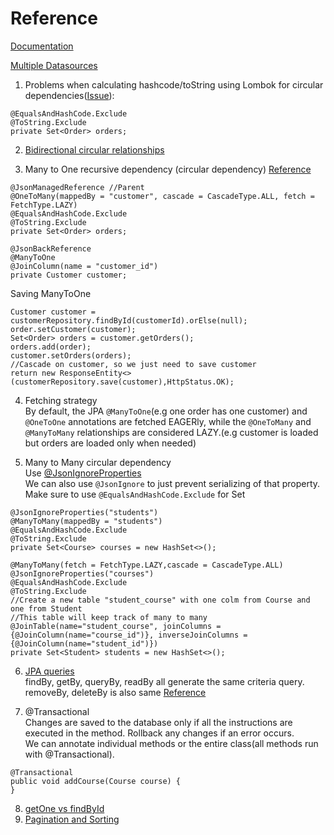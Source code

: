 # Reference

[Documentation](https://docs.jboss.org/hibernate/orm/5.1/userguide/html_single/Hibernate_User_Guide.html#associations-many-to-one)

[Multiple Datasources](https://stackoverflow.com/a/48140893/12021132)

1. Problems when calculating hashcode/toString using Lombok for circular dependencies([Issue](https://github.com/projectlombok/lombok/issues/1007)): 
```
@EqualsAndHashCode.Exclude
@ToString.Exclude
private Set<Order> orders;
```

2. [Bidirectional circular relationships](https://www.baeldung.com/jackson-bidirectional-relationships-and-infinite-recursion)

3. Many to One recursive dependency (circular dependency) [Reference](http://springquay.blogspot.com/2016/01/new-approach-to-solve-json-recursive.html)
```
@JsonManagedReference //Parent
@OneToMany(mappedBy = "customer", cascade = CascadeType.ALL, fetch = FetchType.LAZY)
@EqualsAndHashCode.Exclude
@ToString.Exclude
private Set<Order> orders;
```
```
@JsonBackReference
@ManyToOne
@JoinColumn(name = "customer_id")
private Customer customer;
```
Saving ManyToOne
```
Customer customer = customerRepository.findById(customerId).orElse(null);
order.setCustomer(customer);
Set<Order> orders = customer.getOrders();
orders.add(order);
customer.setOrders(orders);
//Cascade on customer, so we just need to save customer
return new ResponseEntity<>(customerRepository.save(customer),HttpStatus.OK);
```
4. Fetching strategy <br/>
By default, the JPA ```@ManyToOne```(e.g one order has one customer) and ```@OneToOne``` annotations are fetched EAGERly, while the ```@OneToMany``` and ```@ManyToMany``` relationships are considered LAZY.(e.g customer is loaded but orders are loaded only when needed)

5. Many to Many circular dependency </br>
Use [@JsonIgnoreProperties](https://stackoverflow.com/a/60176449/12021132) </br>
We can also use ```@JsonIgnore``` to just prevent serializing of that property. </br>
Make sure to use ```@EqualsAndHashCode.Exclude``` for Set
```
@JsonIgnoreProperties("students")
@ManyToMany(mappedBy = "students")
@EqualsAndHashCode.Exclude
@ToString.Exclude
private Set<Course> courses = new HashSet<>();
```
```
@ManyToMany(fetch = FetchType.LAZY,cascade = CascadeType.ALL)
@JsonIgnoreProperties("courses")
@EqualsAndHashCode.Exclude
@ToString.Exclude
//Create a new table "student_course" with one colm from Course and one from Student
//This table will keep track of many to many
@JoinTable(name="student_course", joinColumns = {@JoinColumn(name="course_id")}, inverseJoinColumns = {@JoinColumn(name="student_id")})
private Set<Student> students = new HashSet<>();
```
6. [JPA queries](https://docs.spring.io/spring-data/jpa/docs/current/reference/html/#jpa.query-methods.query-creation)</br>
findBy, getBy, queryBy, readBy all generate the same criteria query. removeBy, deleteBy is also same [Reference](https://stackoverflow.com/questions/39869707/what-is-the-difference-between-query-methods-find-by-read-by-query-by-and-get)

7. @Transactional</br>
 Changes are saved to the database only if all the instructions are executed in the method. Rollback any changes if an error occurs.</br>
 We can annotate individual methods or the entire class(all methods run with @Transactional).
```
@Transactional
public void addCourse(Course course) {
}
```
8. [getOne vs findById](https://www.javacodemonk.com/difference-between-getone-and-findbyid-in-spring-data-jpa-3a96c3ff)
9. [Pagination and Sorting](https://www.baeldung.com/spring-data-jpa-pagination-sorting)
